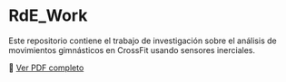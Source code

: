 # RdE_Work


Este repositorio contiene el trabajo de investigación sobre el análisis de movimientos gimnásticos en CrossFit usando sensores inerciales.

📄 [Ver PDF completo](./CF_review_JMarques.pdf)
